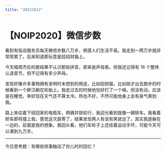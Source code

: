```yaml
---
title: "20221012"
---
```

【NOIP2020】微信步数
===

看到有饭店服务员每天微信步数八万步，顿感人们生活不易。我走到一两万步就非常劳累了。后来知道那玩意是挂招财猫上。

今天唱周杰伦的歌结果不认识那些拼音，原来是声母表。但我还记得有 16 个整体认读音节，但不记得有多少声母。

发现好像许多事物拥有发明时未想到的用途，比如招财猫，比如刚才出去跑步的时候看到一个醉汉躺在轮胎上。我走过去的时候他恰好打了一个嗝，但没有动，应该是在睡觉。幸好现在天气还不算太冷。热也不好，不然可能他身上会有臭气熏到我。

路上来往着下班回家的电瓶车，两辆并排前行，我迎光看到就像一辆轿车。我看着轿车即将撞上我，感觉这次是寄了，结果发现两人有说有笑驶远了。其实我是躲在一边的，前面是我的想象。我回头看，他们车轮子上还挂着运动手环，可能今天可以凑到九万步。

----

今日思考题：有哪些琐事触动了你儿时的回忆？


